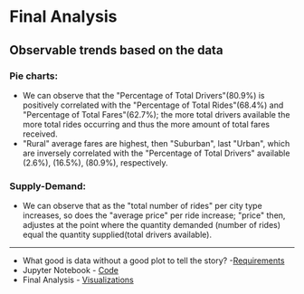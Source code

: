 # Final Analysis

## Observable trends based on the data

### Pie charts:
* We can observe that the "Percentage of Total Drivers"(80.9%) is positively correlated with the "Percentage of Total Rides"(68.4%) and "Percentage of Total Fares"(62.7%); the more total drivers available the more total rides occurring and thus the more amount of total fares received.
* "Rural" average fares are highest, then "Suburban", last "Urban", which are inversely correlated with the "Percentage of Total Drivers" available (2.6%), (16.5%), (80.9%), respectively.

### Supply-Demand:
* We can observe that as the "total number of rides" per city type increases, so does the "average price" per ride increase; "price" then, adjustes at the point where the quantity demanded (number of rides) equal the quantity supplied(total drivers available).

-----

* What good is data without a good plot to tell the story? -[Requirements](https://github.com/mjvillacresesn/Ride-Share/blob/master/Pyber/README_requirements.md)
* Jupyter Notebook - [ Code ](https://github.com/mjvillacresesn/Ride-Share/blob/master/Pyber/pyber_starter.ipynb)
* Final Analysis - [ Visualizations ](https://github.com/mjvillacresesn/Ride-Share/blob/master/Pyber/Final-Analysis.md)
